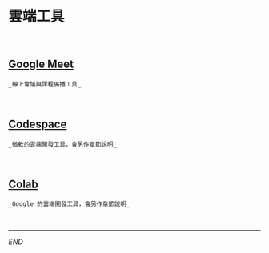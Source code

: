 # 雲端工具

<br>

## [Google Meet](https://meet.google.com/)

    _線上會議與課程廣播工具_

<br>

## [Codespace](https://github.com/features/codespaces)

    _微軟的雲端開發工具，會另作章節說明_

<br>

## [Colab](https://colab.research.google.com/?hl=zh-tw)

    _Google 的雲端開發工具，會另作章節說明_

<br>

---

_END_